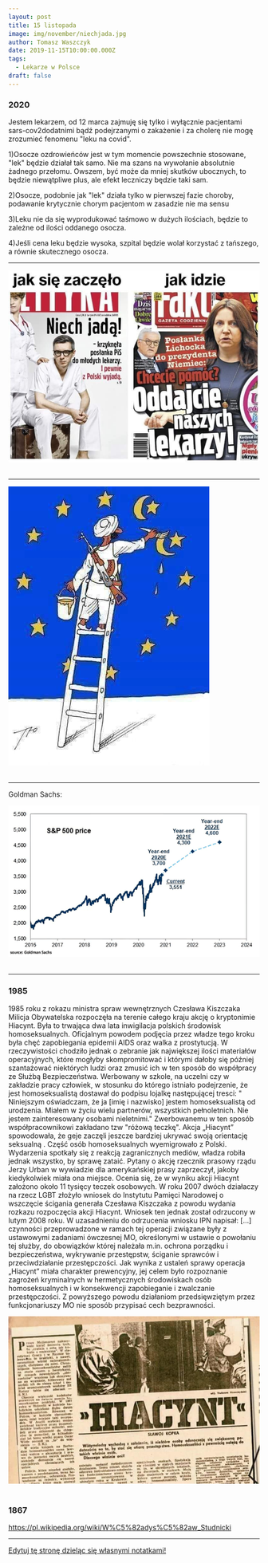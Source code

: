 ```yaml
---
layout: post
title: 15 listopada
image: img/november/niechjada.jpg
author: Tomasz Waszczyk
date: 2019-11-15T10:00:00.000Z
tags:
  - Lekarze w Polsce
draft: false
---
```


### 2020

Jestem lekarzem, od 12 marca zajmuję się tylko i wyłącznie pacjentami sars-cov2dodatnimi bądź podejrzanymi o zakażenie i za cholerę nie mogę zrozumieć fenomenu "leku na covid".

1)Osocze ozdrowieńców jest w tym momencie powszechnie stosowane, "lek" będzie działał tak samo. Nie ma szans na wywołanie absolutnie żadnego przełomu. Owszem, być może da mniej skutków ubocznych, to będzie niewątpliwe plus, ale efekt leczniczy będzie taki sam.

2)Osocze, podobnie jak "lek" działa tylko w pierwszej fazie choroby, podawanie krytycznie chorym pacjentom w zasadzie nie ma sensu

3)Leku nie da się wyprodukować taśmowo w dużych ilościach, będzie to zależne od ilości oddanego osocza.

4)Jeśli cena leku będzie wysoka, szpital będzie wolał korzystać z tańszego, a równie skutecznego osocza.

---

<img src="./img/november/niechjada.jpg"><br><br>

---

<img src="./img/november/ue.jpg"><br><br>

---

Goldman Sachs:

<img src="./img/november/gs.png"><br><br>

---

### 1985

1985 roku z rokazu ministra spraw wewnętrznych Czesława Kiszczaka Milicja Obywatelska rozpoczęła na terenie całego kraju akcję o kryptonimie Hiacynt. Była to trwająca dwa lata inwigilacja polskich środowisk homoseksualnych.
Oficjalnym powodem podjęcia przez władze tego kroku była chęć zapobiegania epidemii AIDS oraz walka z prostytucją. W rzeczywistości chodziło jednak o zebranie jak największej ilości materiałów operacyjnych, które mogłyby skompromitować i którymi dałoby się później szantażować niektórych ludzi oraz zmusić ich w ten sposób do współpracy ze Służbą Bezpieczeństwa.
Werbowany w szkole, na uczelni czy w zakładzie pracy człowiek, w stosunku do którego istniało podejrzenie, że jest homoseksualistą dostawał do podpisu lojalkę następującej tresci:
" Niniejszym oświadczam, że ja [imię i nazwisko] jestem homoseksualistą od urodzenia. Miałem w życiu wielu partnerów, wszystkich pełnoletnich. Nie jestem zainteresowany osobami nieletnimi."
Zwerbowanemu w ten sposób współpracownikowi zakładano tzw "różową teczkę".
Akcja „Hiacynt” spowodowała, że geje zaczęli jeszcze bardziej ukrywać swoją
orientację seksualną . Część osób homoseksualnych wyemigrowało z Polski. Wydarzenia spotkały się z reakcją zagranicznych mediów, władza robiła jednak wszystko, by sprawę zataić. Pytany o akcję rzecznik prasowy rządu Jerzy Urban w wywiadzie dla amerykańskiej prasy zaprzeczył, jakoby kiedykolwiek miała ona miejsce.
Ocenia się, że w wyniku akcji Hiacynt założono około 11 tysięcy teczek osobowych.
W roku 2007 dwóch działaczy na rzecz LGBT złożyło wniosek do Instytutu Pamięci Narodowej o wszczęcie ścigania generała Czesława Kiszczaka z powodu wydania rozkazu rozpoczęcia akcji Hiacynt. Wniosek ten jednak został odrzucony w lutym 2008 roku. W uzasadnieniu do odrzucenia wniosku IPN napisał:
[...] czynności przeprowadzone w ramach tej operacji związane były z ustawowymi zadaniami ówczesnej MO, określonymi w ustawie o powołaniu tej służby, do obowiązków której należała m.in. ochrona porządku i bezpieczeństwa, wykrywanie przestępstw, ściganie sprawców i przeciwdziałanie przestępczości. Jak wynika z ustaleń sprawy operacja „Hiacynt” miała charakter prewencyjny, jej celem było rozpoznanie zagrożeń kryminalnych w hermetycznych środowiskach osób homoseksualnych i w konsekwencji zapobieganie i zwalczanie przestępczości. Z powyższego powodu działaniom przedsięwziętym przez funkcjonariuszy MO nie sposób przypisać cech bezprawności.

<img src="./img/november/hiacyni.jpg"/><br><br>

### 1867

https://pl.wikipedia.org/wiki/W%C5%82adys%C5%82aw_Studnicki

---

<a href="https://github.com/TomaszWaszczyk/historia.waszczyk.com/edit/master/src/content/november-15.md" target="_blank">Edytuj tę stronę dzieląc się własnymi notatkami!</a>
